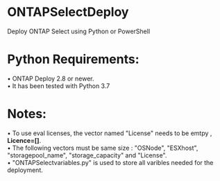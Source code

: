 # ONTAPSelectDeploy
Deploy ONTAP Select using Python or PowerShell 

# Python Requirements:

•	ONTAP Deploy 2.8 or newer.  
•	It has been tested with Python 3.7

# Notes: 
•	To use eval licenses, the vector named "License" needs to be emtpy , **Licence=[]**.   
•	The following vectors must be same size : "OSNode", "ESXhost", "storagepool_name", "storage_capacity" and "License".  
•	"ONTAPSelectvariables.py" is used to store all varibles needed for the deployment.
